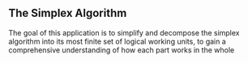 ## The Simplex Algorithm
<p>The goal of this application is to simplify and decompose the simplex algorithm into its most finite set of logical working units, to gain a
comprehensive understanding of how each part works in the whole</p>
